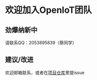 # 欢迎加入OpenIoT团队

## 劲爆纳新中

请联系QQ：2053895839（蔡同学）

## 建议/改进

欢迎邮箱联系，或者在[项目仓库](https://github.com/OpenIoT-Hub/openiot-wiki)里提issue
